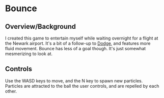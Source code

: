 # Bounce

## Overview/Background
I created this game to entertain myself while waiting overnight for a flight at
the Newark airport. It's a bit of a follow-up to [Dodge](https://github.com/bmwtwo/dodge), and features more fluid movement. Bounce has less of a goal though. It's just somewhat mesmerizing to look at.

## Controls
Use the WASD keys to move, and the N key to spawn new particles. Particles are
attracted to the ball the user controls, and are repelled by each other.
